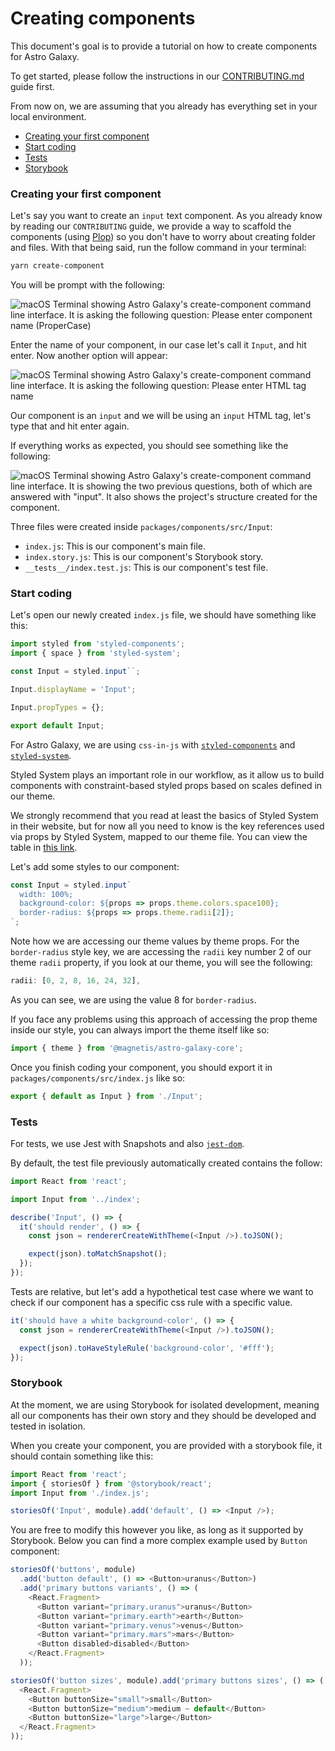 # Creating components

This document's goal is to provide a tutorial on how to create components for Astro Galaxy.

To get started, please follow the instructions in our [CONTRIBUTING.md](CONTRIBUTING.md) guide first.

From now on, we are assuming that you already has everything set in your local environment.

- [Creating your first component](#creating-your-first-component)
- [Start coding](#start-coding)
- [Tests](#test)
- [Storybook](#storybook)

### Creating your first component

Let's say you want to create an `input` text component. As you already know by reading our `CONTRIBUTING` guide, we provide a way to scaffold the components (using [Plop](https://plopjs.com/)) so you don't have to worry about creating folder and files. With that being said, run the follow command in your terminal:

```sh
yarn create-component
```

You will be prompt with the following:

![macOS Terminal showing Astro Galaxy's create-component command line interface. It is asking the following question: Please enter component name (ProperCase)](https://raw.githubusercontent.com/AgtLucas/bug-free-eureka/master/Screen%20Shot%202019-11-11%20at%208.22.44%20AM.png?token=AAOSIAMUCN4O5277IUS3HCS5ZFCPS)

Enter the name of your component, in our case let's call it `Input`, and hit enter. Now another option will appear:

![macOS Terminal showing Astro Galaxy's create-component command line interface. It is asking the following question: Please enter HTML tag name](https://raw.githubusercontent.com/AgtLucas/bug-free-eureka/master/Screen%20Shot%202019-11-11%20at%208.26.30%20AM.png?token=AAOSIAK2XU2FRSUUWGEG4YC5ZFDLO)

Our component is an `input` and we will be using an `input` HTML tag, let's type that and hit enter again.

If everything works as expected, you should see something like the following:

![macOS Terminal showing Astro Galaxy's create-component command line interface. It is showing the two previous questions, both of which are answered with "input". It also shows the project's structure created for the component.](https://raw.githubusercontent.com/AgtLucas/bug-free-eureka/master/Screen%20Shot%202019-11-11%20at%208.33.36%20AM.png?token=AAOSIAKTPKESVK5U32EITUC5ZFDZW)

Three files were created inside `packages/components/src/Input`:

- `index.js`: This is our component's main file.
- `index.story.js`: This is our component's Storybook story.
- `__tests__/index.test.js`: This is our component's test file.

### Start coding

Let's open our newly created `index.js` file, we should have something like this:

```js
import styled from 'styled-components';
import { space } from 'styled-system';

const Input = styled.input``;

Input.displayName = 'Input';

Input.propTypes = {};

export default Input;
```

For Astro Galaxy, we are using `css-in-js` with [`styled-components`](https://www.styled-components.com/) and [`styled-system`](https://styled-system.com/).

Styled System plays an important role in our workflow, as it allow us to build components with constraint-based styled props based on scales defined in our theme.

We strongly recommend that you read at least the basics of Styled System in their website, but for now all you need to know is the key references used via props by Styled System, mapped to our theme file. You can view the table in [this link](https://styled-system.com/theme-specification#key-reference).

Let's add some styles to our component:

```js
const Input = styled.input`
  width: 100%;
  background-color: ${props => props.theme.colors.space100};
  border-radius: ${props => props.theme.radii[2]};
`;
```

Note how we are accessing our theme values by theme props. For the `border-radius` style key, we are accessing the `radii` key number 2 of our theme `radii` property, if you look at our theme, you will see the following:

```js
radii: [0, 2, 8, 16, 24, 32],
```

As you can see, we are using the value 8 for `border-radius`.

If you face any problems using this approach of accessing the prop theme inside our style, you can always import the theme itself like so:

```js
import { theme } from '@magnetis/astro-galaxy-core';
```

Once you finish coding your component, you should export it in `packages/components/src/index.js` like so:

```js
export { default as Input } from './Input';
```

### Tests

For tests, we use Jest with Snapshots and also [`jest-dom`](https://github.com/testing-library/jest-dom).

By default, the test file previously automatically created contains the follow:

```js
import React from 'react';

import Input from '../index';

describe('Input', () => {
  it('should render', () => {
    const json = rendererCreateWithTheme(<Input />).toJSON();

    expect(json).toMatchSnapshot();
  });
});
```

Tests are relative, but let's add a hypothetical test case where we want to check if our component has a specific css rule with a specific value.

```js
it('should have a white background-color', () => {
  const json = rendererCreateWithTheme(<Input />).toJSON();

  expect(json).toHaveStyleRule('background-color', '#fff');
});
```

### Storybook

At the moment, we are using Storybook for isolated development, meaning all our components has their own story and they should be developed and tested in isolation.

When you create your component, you are provided with a storybook file, it should contain something like this:

```js
import React from 'react';
import { storiesOf } from '@storybook/react';
import Input from './index.js';

storiesOf('Input', module).add('default', () => <Input />);
```

You are free to modify this however you like, as long as it supported by Storybook. Below you can find a more complex example used by `Button` component:

```js
storiesOf('buttons', module)
  .add('button default', () => <Button>uranus</Button>)
  .add('primary buttons variants', () => (
    <React.Fragment>
      <Button variant="primary.uranus">uranus</Button>
      <Button variant="primary.earth">earth</Button>
      <Button variant="primary.venus">venus</Button>
      <Button variant="primary.mars">mars</Button>
      <Button disabled>disabled</Button>
    </React.Fragment>
  ));

storiesOf('button sizes', module).add('primary buttons sizes', () => (
  <React.Fragment>
    <Button buttonSize="small">small</Button>
    <Button buttonSize="medium">medium ~ default</Button>
    <Button buttonSize="large">large</Button>
  </React.Fragment>
));
```
